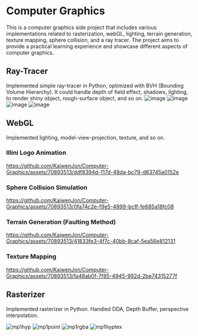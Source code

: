 # Computer Graphics
This is a computer graphics side project that includes various implementations related to rasterization, webGL, lighting, terrain generation, texture mapping, sphere collision, and a ray tracer. The project aims to provide a practical learning experience and showcase different aspects of computer graphics.

## Ray-Tracer
Implemented simple ray-tracer in Python, optimized with BVH (Bounding Volume Hierarchy). It could handle depth of field effect, shadows, lighting, to render shiny object, rough-surface object, and so on.
![image](https://github.com/KaiwenJon/Computer-Graphics/assets/70893513/7adee8e1-875e-4461-b7a6-8010ac323114)
![image](https://github.com/KaiwenJon/Computer-Graphics/assets/70893513/9ee999cb-b23a-4475-b93f-f36e4f3985ca)
![image](https://github.com/KaiwenJon/Computer-Graphics/assets/70893513/5add33bb-3efa-41fb-87b0-929515e6d6fc)
![image](https://github.com/KaiwenJon/Computer-Graphics/assets/70893513/4679cdef-f7df-4093-90a6-096a5568adab)

## WebGL
Implemented lighting, model-view-projection, texture, and so on.
### Illini Logo Animation
https://github.com/KaiwenJon/Computer-Graphics/assets/70893513/ddf8394d-117d-48da-bc79-d63745a0152e

### Sphere Collision Simulation
https://github.com/KaiwenJon/Computer-Graphics/assets/70893513/0fa74c2e-f9e5-4899-bcff-fe685a18fc08

### Terrain Generation (Faulting Method)
https://github.com/KaiwenJon/Computer-Graphics/assets/70893513/41833fe3-4f7c-40bb-8caf-5ea56e812131

### Texture Mapping
https://github.com/KaiwenJon/Computer-Graphics/assets/70893513/fa48ab0f-7f85-4945-992d-2be74315277f

## Rasterizer
Implemented rasterizer in Python. Handled DDA, Depth Buffer, perspective interpolation.

![mp1hyp](https://github.com/KaiwenJon/Computer-Graphics/assets/70893513/410c1594-109e-47c9-a4e0-3f3eca7d774b)
![mp1point](https://github.com/KaiwenJon/Computer-Graphics/assets/70893513/60e7d8b9-dbb0-4cca-9727-74567ae4574d)
![mp1rgba](https://github.com/KaiwenJon/Computer-Graphics/assets/70893513/07f449f2-bdea-4032-8957-5f9a583b617f)
![mp1hyptex](https://github.com/KaiwenJon/Computer-Graphics/assets/70893513/2e4a26c3-49b9-421e-a74f-fb810cd08023)



